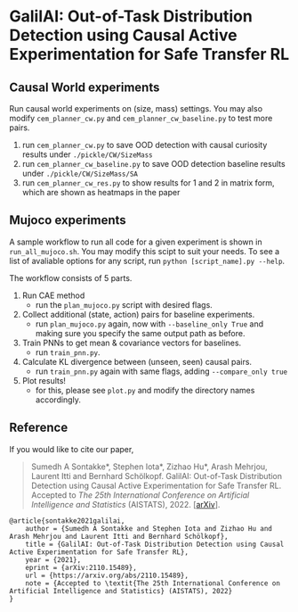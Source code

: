 # GalilAI: Out-of-Task Distribution Detection using Causal Active Experimentation for Safe Transfer RL

## Causal World experiments

Run causal world experiments on (size, mass) settings. 
You may also modify `cem_planner_cw.py` and `cem_planner_cw_baseline.py` to
test more pairs.

1. run `cem_planner_cw.py` to save OOD detection with causal curiosity results under `./pickle/CW/SizeMass`
2. run `cem_planner_cw_baseline.py` to save OOD detection baseline results under `./pickle/CW/SizeMass/SA`
3. run `cem_planner_cw_res.py` to show results for 1 and 2 in matrix form, which are shown as heatmaps in the paper


## Mujoco experiments

A sample workflow to run all code for a given experiment is shown in `run_all_mujoco.sh`.
You may modify this scipt to suit your needs. 
To see a list of avaliable options for any script, run `python [script_name].py --help`.

The workflow consists of 5 parts.
1. Run CAE method
    * run the `plan_mujoco.py` script with desired flags.
2. Collect additional (state, action) pairs for baseline experiments.
    * run `plan_mujoco.py` again, now with `--baseline_only True` and making sure you specify the same output path as before.
3. Train PNNs to get mean & covariance vectors for baselines. 
    * run `train_pnn.py`.
4. Calculate KL divergence between (unseen, seen) causal pairs. 
    * run `train_pnn.py` again with same flags, adding `--compare_only true`
5. Plot results!
    * for this, please see `plot.py` and modify the directory names accordingly.
        
## Reference

If you would like to cite our paper,
> Sumedh A Sontakke*, Stephen Iota*, Zizhao Hu*, Arash Mehrjou, Laurent Itti and Bernhard Schölkopf. GalilAI: Out-of-Task Distribution Detection using Causal Active Experimentation for Safe Transfer RL. Accepted to *The 25th International Conference on Artificial Intelligence and Statistics* (AISTATS), 2022. [[arXiv](https://arxiv.org/abs/2110.15489)].

```       
@article{sontakke2021galilai,
    author = {Sumedh A Sontakke and Stephen Iota and Zizhao Hu and Arash Mehrjou and Laurent Itti and Bernhard Schölkopf},
    title = {GalilAI: Out-of-Task Distribution Detection using Causal Active Experimentation for Safe Transfer RL},
    year = {2021},
    eprint = {arXiv:2110.15489},
    url = {https://arxiv.org/abs/2110.15489},
    note = {Accepted to \textit{The 25th International Conference on Artificial Intelligence and Statistics} (AISTATS), 2022}
}
```
